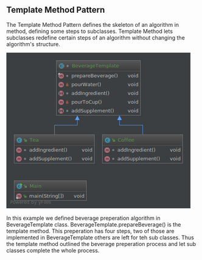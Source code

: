 ## Template Method Pattern

The Template Method Pattern defines the skeleton of an algorithm in method, defining some steps to subclasses. Template Method lets subclasses redefine certain steps of an algorithm without changing the algorithm's structure.

![alt text](https://raw.githubusercontent.com/ronniegnr/design-pattern/master/src/bd/com/ronnie/template/template.png)

In this example we defined beverage preperation algorithm in BeverageTemplate class. BeverageTemplate.prepareBeverage() is the template method. This preperation has four steps, two of those are implemented in BeverageTemplate others are left for teh sub classes. Thus the template method outlined the beverage preperation process and let sub classes complete the whole process.
